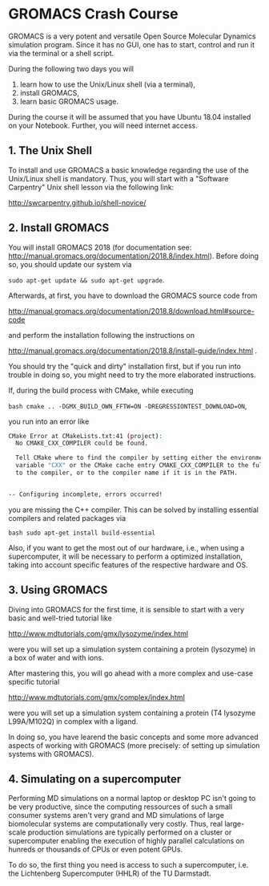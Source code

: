 # GROMACS Crash Course

GROMACS is a very potent and versatile Open Source Molecular Dynamics simulation program.
Since it has no GUI, one has to start, control and run it via the terminal or a shell script.

During the following two days you will
1. learn how to use the Unix/Linux shell (via a terminal),
2. install GROMACS,
3. learn basic GROMACS usage.

During the course it will be assumed that you have Ubuntu 18.04 installed on your Notebook.
Further, you will need internet access.

## 1. The Unix Shell
To install and use GROMACS a basic knowledge regarding the use of the Unix/Linux shell is mandatory.
Thus, you will start with a "Software Carpentry" Unix shell lesson via the following link:

http://swcarpentry.github.io/shell-novice/

## 2. Install GROMACS
You will install GROMACS 2018 (for documentation see: http://manual.gromacs.org/documentation/2018.8/index.html).
Before doing so, you should update our system via

``` sudo apt-get update && sudo apt-get upgrade ```.

Afterwards, at first, you have to download the GROMACS source code from

http://manual.gromacs.org/documentation/2018.8/download.html#source-code

and perform the installation following the instructions on

http://manual.gromacs.org/documentation/2018.8/install-guide/index.html .

You should try the "quick and dirty" installation first, but if you run into trouble in doing so,
you might need to try the more elaborated instructions.

If, during the build process with CMake, while executing

``` bash cmake .. -DGMX_BUILD_OWN_FFTW=ON -DREGRESSIONTEST_DOWNLOAD=ON ```, 

you run into an error like

``` bash
CMake Error at CMakeLists.txt:41 (project):
  No CMAKE_CXX_COMPILER could be found.

  Tell CMake where to find the compiler by setting either the environment
  variable "CXX" or the CMake cache entry CMAKE_CXX_COMPILER to the full path
  to the compiler, or to the compiler name if it is in the PATH.


-- Configuring incomplete, errors occurred!
```

you are missing the C++ compiler.
This can be solved by installing essential compilers and related packages via

``` bash sudo apt-get install build-essential ```

Also, if you want to get the most out of our hardware, i.e., when using a supercomputer,
it will be necessary to perform a optimized installation, 
taking into account specific features of the respective hardware and OS.

## 3. Using GROMACS
Diving into GROMACS for the first time, it is sensible to start with a very basic and well-tried tutorial like

http://www.mdtutorials.com/gmx/lysozyme/index.html

were you will set up a simulation system containing a protein (lysozyme) in a box of water and with ions.

After mastering this, you will go ahead with a more complex and use-case specific tutorial

http://www.mdtutorials.com/gmx/complex/index.html

were you will set up a simulation system containing a protein (T4 lysozyme L99A/M102Q) in complex with a ligand.

In doing so, you have learend the basic concepts and some more advanced aspects of working with GROMACS 
(more precisely: of setting up simulation systems with GROMACS).

## 4. Simulating on a supercomputer
Performing MD simulations on a normal laptop or desktop PC isn't going to be very productive,
since the computing ressources of such a small consumer systems aren't very grand 
and MD simulations of large biomolecular systems are computationally very costly.
Thus, real large-scale production simulations are typically performed on a cluster or supercomputer
enabling the execution of highly parallel calculations on hunreds or thousands of CPUs or even potent GPUs.

To do so, the first thing you need is access to such a supercomputer, 
i.e. the Lichtenberg Supercomputer (HHLR) of the TU Darmstadt.
